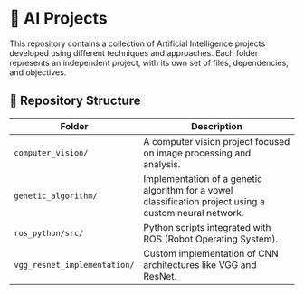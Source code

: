 # 🤖 AI Projects

This repository contains a collection of Artificial Intelligence projects developed using different techniques and approaches. Each folder represents an independent project, with its own set of files, dependencies, and objectives.

## 📁 Repository Structure

| Folder | Description |
|--------|-------------|
| `computer_vision/` | A computer vision project focused on image processing and analysis. |
| `genetic_algorithm/` | Implementation of a genetic algorithm for a vowel classification project using a custom neural network. |
| `ros_python/src/` | Python scripts integrated with ROS (Robot Operating System). |
| `vgg_resnet_implementation/` | Custom implementation of CNN architectures like VGG and ResNet. |


